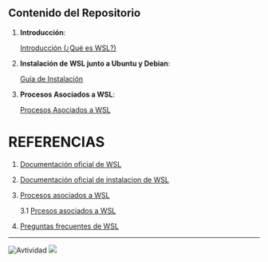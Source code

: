 ## Contenido del Repositorio

1. **Introducción**:


    [Introducción (¿Qué es WSL?)](introduccion.md)

2. **Instalación de WSL junto a Ubuntu y Debian**:

    [Guía de Instalación](instalacion.md)

3. **Procesos Asociados a WSL**:

    [Procesos Asociados a WSL](procesos.md)

# REFERENCIAS

1. [Documentación oficial de WSL](https://docs.microsoft.com/en-us/windows/wsl/)
2. [Documentación oficial de instalacion de WSL](https://learn.microsoft.com/es-es/windows/wsl/install/)
3. [Procesos asociados a WSL](https://answers.microsoft.com/es-es/windows/forum/all/vmemm-consume-mas-ram-en-windows-11-que-en-windows/26172fd2-935d-4a31-9095-aef2c6b74365)

   3.1 [Prcesos asociados a WSL](https://www.spyshelter.com/exe/microsoft-corp-wslhost-exe/)

4. [Preguntas frecuentes de WSL](https://learn.microsoft.com/es-es/windows/wsl/faq)

---

![Avtividad](https://img.shields.io/badge/Actividad-WSL-blue)
![](https://img.shields.io/badge/Jesús-blue?style=social)
